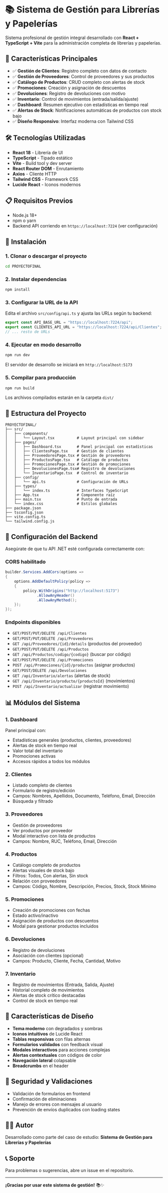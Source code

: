 # 📚 Sistema de Gestión para Librerías y Papelerías

Sistema profesional de gestión integral desarrollado con **React + TypeScript + Vite** para la administración completa de librerías y papelerías.

## 🎯 Características Principales

- ✅ **Gestión de Clientes**: Registro completo con datos de contacto
- ✅ **Gestión de Proveedores**: Control de proveedores y sus productos
- ✅ **Catálogo de Productos**: CRUD completo con alertas de stock
- ✅ **Promociones**: Creación y asignación de descuentos
- ✅ **Devoluciones**: Registro de devoluciones con motivo
- ✅ **Inventario**: Control de movimientos (entrada/salida/ajuste)
- ✅ **Dashboard**: Resumen ejecutivo con estadísticas en tiempo real
- ✅ **Alertas de Stock**: Notificaciones automáticas de productos con stock bajo
- ✅ **Diseño Responsivo**: Interfaz moderna con Tailwind CSS

## 🛠️ Tecnologías Utilizadas

- **React 18** - Librería de UI
- **TypeScript** - Tipado estático
- **Vite** - Build tool y dev server
- **React Router DOM** - Enrutamiento
- **Axios** - Cliente HTTP
- **Tailwind CSS** - Framework CSS
- **Lucide React** - Iconos modernos

## 📋 Requisitos Previos

- Node.js 18+ 
- npm o yarn
- Backend API corriendo en `https://localhost:7224` (ver configuración)

## 🚀 Instalación

### 1. Clonar o descargar el proyecto

```bash
cd PROYECTOFINAL
```

### 2. Instalar dependencias

```bash
npm install
```

### 3. Configurar la URL de la API

Edita el archivo `src/config/api.ts` y ajusta las URLs según tu backend:

```typescript
export const API_BASE_URL = "https://localhost:7224/api";
export const CLIENTES_API_URL = "https://localhost:7224/api/Clientes";
// ... resto de URLs
```

### 4. Ejecutar en modo desarrollo

```bash
npm run dev
```

El servidor de desarrollo se iniciará en `http://localhost:5173`

### 5. Compilar para producción

```bash
npm run build
```

Los archivos compilados estarán en la carpeta `dist/`

## 📁 Estructura del Proyecto

```
PROYECTOFINAL/
├── src/
│   ├── components/
│   │   └── Layout.tsx          # Layout principal con sidebar
│   ├── pages/
│   │   ├── Dashboard.tsx       # Panel principal con estadísticas
│   │   ├── ClientesPage.tsx    # Gestión de clientes
│   │   ├── ProveedoresPage.tsx # Gestión de proveedores
│   │   ├── ProductosPage.tsx   # Catálogo de productos
│   │   ├── PromocionesPage.tsx # Gestión de promociones
│   │   ├── DevolucionesPage.tsx# Registro de devoluciones
│   │   └── InventarioPage.tsx  # Control de inventario
│   ├── config/
│   │   └── api.ts              # Configuración de URLs
│   ├── types/
│   │   └── index.ts            # Interfaces TypeScript
│   ├── App.tsx                 # Componente raíz
│   ├── main.tsx                # Punto de entrada
│   └── index.css               # Estilos globales
├── package.json
├── tsconfig.json
├── vite.config.ts
└── tailwind.config.js
```

## 🔧 Configuración del Backend

Asegúrate de que tu API .NET esté configurada correctamente con:

### CORS habilitado

```csharp
builder.Services.AddCors(options =>
{
    options.AddDefaultPolicy(policy =>
    {
        policy.WithOrigins("http://localhost:5173")
              .AllowAnyHeader()
              .AllowAnyMethod();
    });
});
```

### Endpoints disponibles

- `GET/POST/PUT/DELETE /api/Clientes`
- `GET/POST/PUT/DELETE /api/Proveedores`
- `GET /api/Proveedores/{id}/details` (productos del proveedor)
- `GET/POST/PUT/DELETE /api/Productos`
- `GET /api/Productos/codigo/{codigo}` (buscar por código)
- `GET/POST/PUT/DELETE /api/Promociones`
- `POST /api/Promociones/{id}/productos` (asignar productos)
- `GET/POST/DELETE /api/Devoluciones`
- `GET /api/Inventario/alertas` (alertas de stock)
- `GET /api/Inventario/producto/{productoId}` (movimientos)
- `POST /api/Inventario/actualizar` (registrar movimiento)

## 📊 Módulos del Sistema

### 1. **Dashboard**
Panel principal con:
- Estadísticas generales (productos, clientes, proveedores)
- Alertas de stock en tiempo real
- Valor total del inventario
- Promociones activas
- Accesos rápidos a todos los módulos

### 2. **Clientes**
- Listado completo de clientes
- Formulario de registro/edición
- Campos: Nombres, Apellidos, Documento, Teléfono, Email, Dirección
- Búsqueda y filtrado

### 3. **Proveedores**
- Gestión de proveedores
- Ver productos por proveedor
- Modal interactivo con lista de productos
- Campos: Nombre, RUC, Teléfono, Email, Dirección

### 4. **Productos**
- Catálogo completo de productos
- Alertas visuales de stock bajo
- Filtros: Todos, Con alertas, Sin stock
- Relación con proveedores
- Campos: Código, Nombre, Descripción, Precios, Stock, Stock Mínimo

### 5. **Promociones**
- Creación de promociones con fechas
- Estado activo/inactivo
- Asignación de productos con descuentos
- Modal para gestionar productos incluidos

### 6. **Devoluciones**
- Registro de devoluciones
- Asociación con clientes (opcional)
- Campos: Producto, Cliente, Fecha, Cantidad, Motivo

### 7. **Inventario**
- Registro de movimientos (Entrada, Salida, Ajuste)
- Historial completo de movimientos
- Alertas de stock crítico destacadas
- Control de stock en tiempo real

## 🎨 Características de Diseño

- **Tema moderno** con degradados y sombras
- **Iconos intuitivos** de Lucide React
- **Tablas responsivas** con filas alternas
- **Formularios validados** con feedback visual
- **Modales interactivos** para acciones complejas
- **Alertas contextuales** con códigos de color
- **Navegación lateral** colapsable
- **Breadcrumbs** en el header

## 🔐 Seguridad y Validaciones

- Validación de formularios en frontend
- Confirmación de eliminaciones
- Manejo de errores con mensajes al usuario
- Prevención de envíos duplicados con loading states


## 👨‍💻 Autor

Desarrollado como parte del caso de estudio: **Sistema de Gestión para Librerías y Papelerías**

## 📞 Soporte

Para problemas o sugerencias, abre un issue en el repositorio.

---

**¡Gracias por usar este sistema de gestión!** 📚✨
